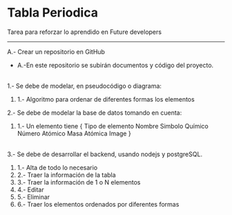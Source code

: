 # Tabla Periodica
Tarea para reforzar lo aprendido en Future developers

----------------------------------------------
A.- Crear un repositorio en GitHub<br />
    <ul>
    <li>A.-En este repositorio se subirán documentos y código del proyecto. </li>
    </ul>
    <br />
1.- Se debe de modelar, en pseudocódigo o diagrama:
  <ol>
    <li>    1.- Algoritmo para ordenar de diferentes formas los elementos </li>
    </ol>
2.- Se debe de modelar la base de datos tomando en cuenta:
<ol>
    <li>
    1.- Un elemento tiene {
        Tipo de elemento
        Nombre
        Simbolo Químico
        Número Atómico
        Masa Atómica
        Image
    }
    </li>
    </ol>
    <br />
3.- Se debe de desarrollar el backend, usando nodejs y postgreSQL.
<br />
<ol>
    <li>1.- Alta de todo lo necesario</li>
    <li>2.- Traer la información de la tabla</li>
    <li>3.- Traer la información de 1 o N elementos</li>
    <li>4.- Editar</li>
    <li>5.- Eliminar</li>
    <li>6.- Traer los elementos ordenados por diferentes formas</li>
</ol>
